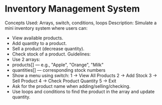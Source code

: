 # Inventory Management System

Concepts Used: Arrays, switch, conditions, loops
Description:
Simulate a mini inventory system where users can:
- View available products.
- Add quantity to a product.
- Sell a product (decrease quantity).
- Check stock of a product.
Guidelines:
- Use 2 arrays:
- products[] — e.g., "Apple", "Orange", "Milk"
- quantities[] — corresponding stock numbers
- Show a menu using switch:
1 → View All Products
2 → Add Stock
3 → Sell Product
4 → Check Product Quantity
5 → Exit
- Ask for the product name when adding/selling/checking.
- Use loops and conditions to find the product in the array and update quantity.
